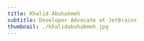 ```yaml
---
title: Khalid Abuhakmeh
subtitle: Developer Advocate at JetBrains
thumbnail: ./khalidabuhakmeh.jpg
---
```

